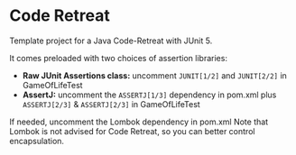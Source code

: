 # Code Retreat

Template project for a Java Code-Retreat with JUnit 5.

It comes preloaded with two choices of assertion libraries:
* **Raw JUnit Assertions class:** uncomment `JUNIT[1/2]` and `JUNIT[2/2]` in GameOfLifeTest
* **AssertJ:** uncomment the `ASSERTJ[1/3]` dependency in pom.xml plus `ASSERTJ[2/3]` & `ASSERTJ[2/3]` in GameOfLifeTest

If needed, uncomment the Lombok dependency in pom.xml
Note that Lombok is not advised for Code Retreat, so you can better control encapsulation.
